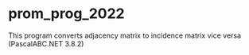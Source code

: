 # prom_prog_2022
This program converts adjacency matrix to incidence matrix vice versa (PascalABC.NET 3.8.2)
